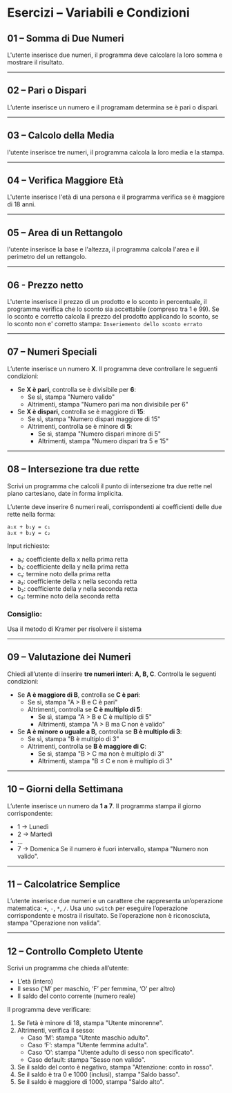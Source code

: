 # Esercizi – Variabili e Condizioni

## 01 – Somma di Due Numeri
L'utente inserisce due numeri, il programma deve calcolare la loro somma e mostrare il risultato.

---

## 02 – Pari o Dispari
L’utente inserisce un numero e il programam determina se è pari o dispari.

---

## 03 – Calcolo della Media
l'utente inserisce tre numeri, il programma calcola la loro media e la stampa.

---

## 04 – Verifica Maggiore Età
L'utente inserisce l'età di una persona e il programma verifica se è maggiore di 18 anni.

---

## 05 – Area di un Rettangolo
l'utente inserisce la base e l'altezza, il programma calcola l'area e il perimetro del un rettangolo.

---

## 06 - Prezzo netto
L'utente inserisce il prezzo di un prodotto e lo sconto in percentuale, il programma verifica che lo sconto sia accettabile (compreso tra 1 e 99).
Se lo sconto e corretto calcola il prezzo del prodotto applicando lo sconto, se lo sconto non e' corretto stampa: ```Inseriemento dello sconto errato```

---

## 07 – Numeri Speciali 
L’utente inserisce un numero **X**. Il programma deve controllare le seguenti condizioni:
- Se **X è pari**, controlla se è divisibile per **6**:
    - Se sì, stampa "Numero valido"
    - Altrimenti, stampa "Numero pari ma non divisibile per 6"
- Se **X è dispari**, controlla se è maggiore di **15**:
    - Se sì, stampa "Numero dispari maggiore di 15"
    - Altrimenti, controlla se è minore di **5**:
        - Se sì, stampa "Numero dispari minore di 5"
        - Altrimenti, stampa "Numero dispari tra 5 e 15"

---

## 08 – Intersezione tra due rette
Scrivi un programma che calcoli il punto di intersezione tra due rette nel piano cartesiano, date in forma implicita.

L’utente deve inserire 6 numeri reali, corrispondenti ai coefficienti delle due rette nella forma:

```
a₁x + b₁y = c₁  
a₂x + b₂y = c₂
```
Input richiesto: 
- a₁: coefficiente della x nella prima retta
- b₁: coefficiente della y nella prima retta
- c₁: termine noto della prima retta
- a₂: coefficiente della x nella seconda retta
- b₂: coefficiente della y nella seconda retta
- c₂: termine noto della seconda retta


### Consiglio:

Usa il metodo di Kramer per risolvere il sistema

---
## 09 – Valutazione dei Numeri 
Chiedi all’utente di inserire **tre numeri interi**: **A, B, C**.
Controlla le seguenti condizioni:
- Se **A è maggiore di B**, controlla se **C è pari**:
    - Se sì, stampa "A > B e C è pari"
    - Altrimenti, controlla se **C è multiplo di 5**:
        - Se sì, stampa "A > B e C è multiplo di 5"
        - Altrimenti, stampa "A > B ma C non è valido"
- Se **A è minore o uguale a B**, controlla se **B è multiplo di 3**:
    - Se sì, stampa "B è multiplo di 3"
    - Altrimenti, controlla se **B è maggiore di C**:
        - Se sì, stampa "B > C ma non è multiplo di 3"
        - Altrimenti, stampa "B ≤ C e non è multiplo di 3"

---

## 10 – Giorni della Settimana 
L’utente inserisce un numero da **1 a 7**. Il programma stampa il giorno corrispondente:
- 1 → Lunedì
- 2 → Martedì
- ...
- 7 → Domenica
  Se il numero è fuori intervallo, stampa "Numero non valido".

---

## 11 – Calcolatrice Semplice 
L’utente inserisce due numeri e un carattere che rappresenta un’operazione matematica: `+`, `-`, `*`, `/`.
Usa uno `switch` per eseguire l’operazione corrispondente e mostra il risultato.
Se l’operazione non è riconosciuta, stampa "Operazione non valida".

---

## 12 – Controllo Completo Utente 

Scrivi un programma che chieda all’utente:

- L’età (intero)
- Il sesso (‘M’ per maschio, ‘F’ per femmina, ‘O’ per altro)
- Il saldo del conto corrente (numero reale)

Il programma deve verificare:

1. Se l’età è minore di 18, stampa "Utente minorenne".
2. Altrimenti, verifica il sesso:
    - Caso ‘M’: stampa "Utente maschio adulto".
    - Caso ‘F’: stampa "Utente femmina adulta".
    - Caso ‘O’: stampa "Utente adulto di sesso non specificato".
    - Caso default: stampa "Sesso non valido".
3. Se il saldo del conto è negativo, stampa "Attenzione: conto in rosso".
4. Se il saldo è tra 0 e 1000 (inclusi), stampa "Saldo basso".
5. Se il saldo è maggiore di 1000, stampa "Saldo alto".
